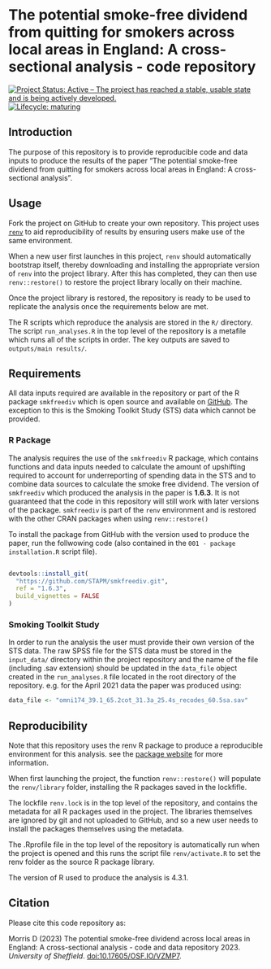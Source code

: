 
<!-- README.md is generated from README.Rmd. Please edit that file -->

# The potential smoke-free dividend from quitting for smokers across local areas in England: A cross-sectional analysis - code repository

<!-- badges: start -->

[![Project Status: Active – The project has reached a stable, usable
state and is being actively
developed.](https://www.repostatus.org/badges/latest/active.svg)](https://www.repostatus.org/#active)
[![Lifecycle:
maturing](https://img.shields.io/badge/lifecycle-maturing-blue.svg)](https://www.tidyverse.org/lifecycle/#maturing)
<!-- badges: end -->

## Introduction

The purpose of this repository is to provide reproducible code and data
inputs to produce the results of the paper “The potential smoke-free
dividend from quitting for smokers across local areas in England: A
cross-sectional analysis”.

## Usage

Fork the project on GitHub to create your own repository. This project
uses [`renv`](https://rstudio.github.io/renv/articles/renv.html) to aid
reproducibility of results by ensuring users make use of the same
environment.

When a new user first launches in this project, `renv` should
automatically bootstrap itself, thereby downloading and installing the
appropriate version of `renv` into the project library. After this has
completed, they can then use `renv::restore()` to restore the project
library locally on their machine.

Once the project library is restored, the repository is ready to be used
to replicate the analysis once the requirements below are met.

The R scripts which reproduce the analysis are stored in the `R/`
directory. The script `run_analyses.R` in the top level of the
repository is a metafile which runs all of the scripts in order. The key
outputs are saved to `outputs/main results/`.

## Requirements

All data inputs required are available in the repository or part of the
R package `smkfreediv` which is open source and available on
[GitHub](https://github.com/STAPM/smkfreediv). The exception to this is
the Smoking Toolkit Study (STS) data which cannot be provided.

### R Package

The analysis requires the use of the `smkfreediv` R package, which
contains functions and data inputs needed to calculate the amount of
upshifting required to account for underreporting of spending data in
the STS and to combine data sources to calculate the smoke free
dividend. The version of `smkfreediv` which produced the analysis in the
paper is **1.6.3**. It is not guaranteed that the code in this
repository will still work with later versions of the package.
`smkfreediv` is part of the `renv` environment and is restored with the
other CRAN packages when using `renv::restore()`

To install the package from GitHub with the version used to produce the
paper, run the follwowing code (also contained in the
`001 - package installation.R` script file).

``` r

devtools::install_git(
  "https://github.com/STAPM/smkfreediv.git",
  ref = "1.6.3",
  build_vignettes = FALSE
)
```

### Smoking Toolkit Study

In order to run the analysis the user must provide their own version of
the STS data. The raw SPSS file for the STS data must be stored in the
`input_data/` directory within the project repository and the name of
the file (including .sav extension) should be updated in the `data_file`
object created in the `run_analyses.R` file located in the root
directory of the repository. e.g. for the April 2021 data the paper was
produced using:

``` r
data_file <- "omni174_39.1_65.2cot_31.3a_25.4s_recodes_60.5sa.sav"
```

## Reproducibility

Note that this repository uses the renv R package to produce a
reproducible environment for this analysis. see the [package
website](https://rstudio.github.io/renv/articles/renv.html) for more
information.

When first launching the project, the function `renv::restore()` will
populate the `renv/library` folder, installing the R packages saved in
the lockfifle.

The lockfile `renv.lock` is in the top level of the repository, and
contains the metadata for all R packages used in the project. The
libraries themselves are ignored by git and not uploaded to GitHub, and
so a new user needs to install the packages themselves using the
metadata.

The .Rprofile file in the top level of the repository is automatically
run when the project is opened and this runs the script file
`renv/activate.R` to set the renv folder as the source R package
library.

The version of R used to produce the analysis is 4.3.1.

## Citation

Please cite this code repository as:

Morris D (2023) The potential smoke-free dividend across local areas in
England: A cross-sectional analysis - code and data repository 2023.
*University of Sheffield*. <doi:10.17605/OSF.IO/VZMP7>.
